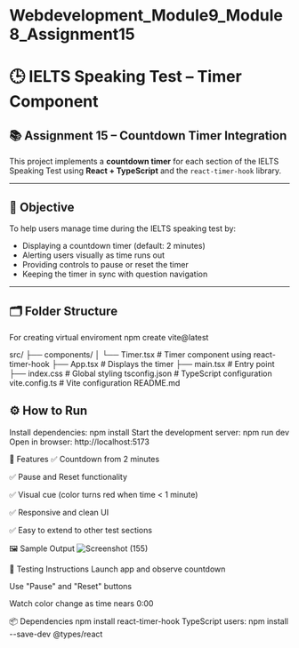 # Webdevelopment_Module9_Module8_Assignment15
# 🕒 IELTS Speaking Test – Timer Component

## 📚 Assignment 15 – Countdown Timer Integration

This project implements a **countdown timer** for each section of the IELTS Speaking Test using **React + TypeScript** and the `react-timer-hook` library.

---

## 🎯 Objective

To help users manage time during the IELTS speaking test by:

- Displaying a countdown timer (default: 2 minutes)
- Alerting users visually as time runs out
- Providing controls to pause or reset the timer
- Keeping the timer in sync with question navigation

---

## 🗂 Folder Structure
For creating virtual enviroment 
npm create vite@latest

src/ 
├── components/ 
│ └── Timer.tsx # Timer component using react-timer-hook 
├── App.tsx # Displays the timer 
├── main.tsx # Entry point 
├── index.css # Global styling tsconfig.json # TypeScript configuration vite.config.ts # Vite configuration README.md



## ⚙️ How to Run
Install dependencies:
npm install
Start the development server:
npm run dev
Open in browser: http://localhost:5173

🔧 Features
✅ Countdown from 2 minutes

✅ Pause and Reset functionality

✅ Visual cue (color turns red when time < 1 minute)

✅ Responsive and clean UI

✅ Easy to extend to other test sections

🖼 Sample Output
![Screenshot (155)](https://github.com/user-attachments/assets/272a8a90-0562-4bf4-82fa-8cc01f0327cb)

🧪 Testing Instructions
Launch app and observe countdown

Use "Pause" and "Reset" buttons

Watch color change as time nears 0:00

📦 Dependencies
npm install react-timer-hook
TypeScript users:
npm install --save-dev @types/react
